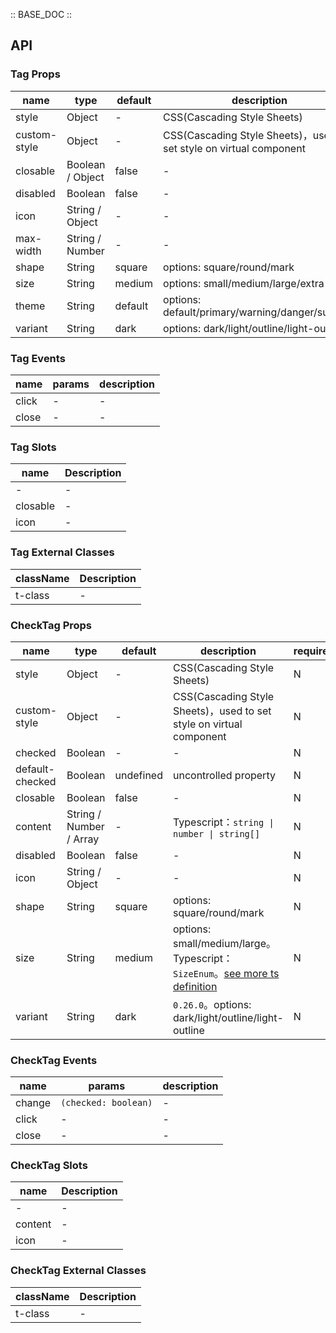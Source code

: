 :: BASE_DOC ::

## API


### Tag Props

name | type | default | description | required
-- | -- | -- | -- | --
style | Object | - | CSS(Cascading Style Sheets) | N
custom-style | Object | - | CSS(Cascading Style Sheets)，used to set style on virtual component | N
closable | Boolean / Object | false | \- | N
disabled | Boolean | false | \- | N
icon | String / Object | - | \- | N
max-width | String / Number | - | \- | N
shape | String | square | options: square/round/mark | N
size | String | medium | options: small/medium/large/extra-large | N
theme | String | default | options: default/primary/warning/danger/success | N
variant | String | dark | options: dark/light/outline/light-outline | N

### Tag Events

name | params | description
-- | -- | --
click | - | \-
close | - | \-

### Tag Slots

name | Description
-- | --
\- | \-
closable | \-
icon | \-

### Tag External Classes

className | Description
-- | --
t-class | \-


### CheckTag Props

name | type | default | description | required
-- | -- | -- | -- | --
style | Object | - | CSS(Cascading Style Sheets) | N
custom-style | Object | - | CSS(Cascading Style Sheets)，used to set style on virtual component | N
checked | Boolean | - | \- | N
default-checked | Boolean | undefined | uncontrolled property | N
closable | Boolean | false | \- | N
content | String / Number / Array | - | Typescript：`string \| number \| string[]` | N
disabled | Boolean | false | \- | N
icon | String / Object | - | \- | N
shape | String | square | options: square/round/mark | N
size | String | medium | options: small/medium/large。Typescript：`SizeEnum`。[see more ts definition](https://github.com/Tencent/tdesign-miniprogram/blob/develop/packages/components/common/common.ts) | N
variant | String | dark | `0.26.0`。options: dark/light/outline/light-outline | N

### CheckTag Events

name | params | description
-- | -- | --
change | `(checked: boolean)` | \-
click | - | \-
close | \- | \-

### CheckTag Slots

name | Description
-- | --
\- | \-
content | \-
icon | \-

### CheckTag External Classes

className | Description
-- | --
t-class | \-
